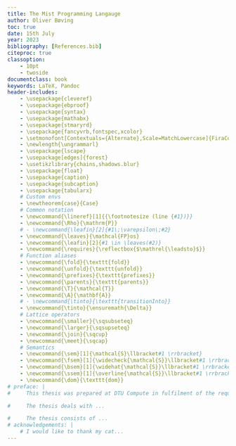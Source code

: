 ```yaml
---
title: The Mist Programming Langauge
author: Oliver Bøving
toc: true
date: 15th July
year: 2023
bibliography: [References.bib]
citeproc: true
classoption:
    - 10pt
    - twoside
documentclass: book
keywords: LaTeX, Pandoc
header-includes:
    - \usepackage{cleveref}
    - \usepackage{ebproof}
    - \usepackage{syntax}
    - \usepackage{mathabx}
    - \usepackage{stmaryrd}
    - \usepackage{fancyvrb,fontspec,xcolor}
    - \setmonofont[Contextuals={Alternate},Scale=MatchLowercase]{FiraCode Nerd Font}
    - \newlength{\ungrammarl}
    - \usepackage{lscape}
    - \usepackage[edges]{forest}
    - \usetikzlibrary{chains,shadows.blur}
    - \usepackage{float}
    - \usepackage{caption}
    - \usepackage{subcaption}
    - \usepackage{tabularx}
    # Custom envs
    - \newtheorem{case}{Case}
    # Common notation
    - \newcommand{\lineref}[1]{{\footnotesize (line {#1})}}
    - \newcommand{\Rho}{\mathrm{P}}
    # - \newcommand{\leafin}[2]{#1\;\varepsilon\;#2}
    - \newcommand{\leaves}{\mathcal{FP}os}
    - \newcommand{\leafin}[2]{#1 \in \leaves(#2)}
    - \newcommand{\requires}{\reflectbox{$\mathrel{\leadsto}$}}
    # Function aliases
    - \newcommand{\fold}{\texttt{fold}}
    - \newcommand{\unfold}{\texttt{unfold}}
    - \newcommand{\prefixes}{\texttt{prefixes}}
    - \newcommand{\parents}{\texttt{parents}}
    - \newcommand{\T}{\mathcal{T}}
    - \newcommand{\A}{\mathbf{A}}
    # - \newcommand{\tinto}{\texttt{transitionInto}}
    - \newcommand{\tinto}{\ensuremath{\Delta}}
    # Lattice operators
    - \newcommand{\smaller}{\sqsubseteq}
    - \newcommand{\larger}{\sqsupseteq}
    - \newcommand{\join}{\sqcup}
    - \newcommand{\meet}{\sqcap}
    # Semantics
    - \newcommand{\sem}[1]{\mathcal{S}\llbracket#1 \rrbracket}
    - \newcommand{\fsem}[1]{\widecheck{\mathcal{S}}\llbracket#1 \rrbracket}
    - \newcommand{\bsem}[1]{\widehat{\mathcal{S}}\llbracket#1 \rrbracket}
    - \newcommand{\ssem}[1]{\overline{\mathcal{S}}\llbracket#1 \rrbracket}
    - \newcommand{\dom}{\texttt{dom}}
# preface: |
#     This thesis was prepared at DTU Compute in fulfilment of the requirements for acquiring an M.Sc. in Engineering.

#     The thesis deals with ...

#     The thesis consists of ...
# acknowledgements: |
    # I would like to thank my cat...
---
```

